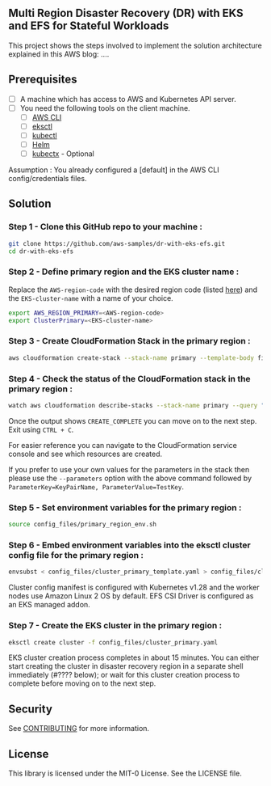 ## Multi Region Disaster Recovery (DR) with EKS and EFS for Stateful Workloads

This project shows the steps involved to implement the solution architecture explained in this AWS blog: ....

## Prerequisites

- [ ] A machine which has access to AWS and Kubernetes API server.
- [ ] You need the following tools on the client machine.
	- [ ] [AWS CLI](https://docs.aws.amazon.com/cli/latest/userguide/cli-chap-install.html)
   	- [ ] [eksctl](https://eksctl.io/installation/)
  	- [ ] [kubectl](https://docs.aws.amazon.com/eks/latest/userguide/install-kubectl.html)
  	- [ ] [Helm](https://helm.sh/docs/intro/install/)
  	- [ ] [kubectx](https://github.com/ahmetb/kubectx) - Optional
     
Assumption : You already configured a [default] in the AWS CLI config/credentials files.

## Solution

### Step 1 - Clone this GitHub repo to your machine :

```bash
git clone https://github.com/aws-samples/dr-with-eks-efs.git
cd dr-with-eks-efs
```
### Step 2 - Define primary region and the EKS cluster name :

Replace the `AWS-region-code` with the desired region code (listed [here](https://docs.aws.amazon.com/AWSEC2/latest/UserGuide/using-regions-availability-zones.html#concepts-available-regions)) and the `EKS-cluster-name` with a name of your choice.

```bash
export AWS_REGION_PRIMARY=<AWS-region-code>
export ClusterPrimary=<EKS-cluster-name>
```

### Step 3 - Create CloudFormation Stack in the primary region : 

```bash
aws cloudformation create-stack --stack-name primary --template-body file://config_files/primary_region_cfn.yaml --region $AWS_REGION_PRIMARY
```

### Step 4 - Check the status of the CloudFormation stack in the primary region :

```bash
watch aws cloudformation describe-stacks --stack-name primary --query "Stacks[0].StackStatus" --output text --region $AWS_REGION_PRIMARY
```

Once the output shows `CREATE_COMPLETE` you can move on to the next step. Exit using `CTRL + C`. 

For easier reference you can navigate to the CloudFormation service console and see which resources are created. 

If you prefer to use your own values for the parameters in the stack then please use the `--parameters` option with the above command followed by `ParameterKey=KeyPairName, ParameterValue=TestKey`.

### Step 5 - Set environment variables for the primary region :

```bash
source config_files/primary_region_env.sh
```

### Step 6 - Embed environment variables into the eksctl cluster config file for the primary region :

```bash
envsubst < config_files/cluster_primary_template.yaml > config_files/cluster_primary.yaml
```

Cluster config manifest is configured with Kubernetes v1.28 and the worker nodes use Amazon Linux 2 OS by default. EFS CSI Driver is configured as an EKS managed addon.

### Step 7 - Create the EKS cluster in the primary region : 

```bash
eksctl create cluster -f config_files/cluster_primary.yaml
```

EKS cluster creation process completes in about 15 minutes. You can either start creating the cluster in disaster recovery region in a separate shell immediately (#???? below); or wait for this cluster creation process to complete before moving on to the next step.

## Security

See [CONTRIBUTING](CONTRIBUTING.md#security-issue-notifications) for more information.

## License

This library is licensed under the MIT-0 License. See the LICENSE file.

